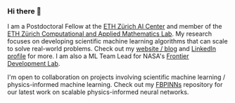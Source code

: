 ### Hi there 👋

I am a Postdoctoral Fellow at the [ETH Zürich AI Center](https://ai.ethz.ch/) and member of the [ETH Zürich Computational and Applied Mathematics Lab](https://camlab.ethz.ch/). My research focuses on developing scientific machine learning algorithms that can scale to solve real-world problems. Check out my [website / blog](https://benmoseley.blog/) and [LinkedIn profile](https://www.linkedin.com/in/benmoseley/) for more. I am also a ML Team Lead for NASA's [Frontier Development Lab](https://frontierdevelopmentlab.org/).

I'm open to collaboration on projects involving scientific machine learning / physics-informed machine learning. Check out my [FBPINNs](https://github.com/benmoseley/FBPINNs) repository for our latest work on scalable physics-informed neural networks.

<!--
**benmoseley/benmoseley** is a ✨ _special_ ✨ repository because its `README.md` (this file) appears on your GitHub profile.

Here are some ideas to get you started:

- 🔭 I’m currently working on ...
- 🌱 I’m currently learning ...
- 👯 I’m looking to collaborate on ...
- 🤔 I’m looking for help with ...
- 💬 Ask me about ...
- 📫 How to reach me: ...
- 😄 Pronouns: ...
- ⚡ Fun fact: ...
-->
